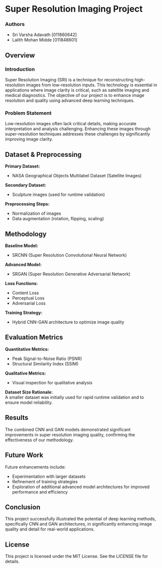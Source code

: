 # Super Resolution Imaging Project

### Authors
- Sri Varsha Adavath [011860642]
- Lalith Mohan Midde [011848601]

## Overview

### Introduction
Super Resolution Imaging (SRI) is a technique for reconstructing high-resolution images from low-resolution inputs. This technology is essential in applications where image clarity is critical, such as satellite imaging and medical diagnostics. The objective of our project is to enhance image resolution and quality using advanced deep learning techniques.

### Problem Statement
Low-resolution images often lack critical details, making accurate interpretation and analysis challenging. Enhancing these images through super-resolution techniques addresses these challenges by significantly improving image clarity.


## Dataset & Preprocessing

**Primary Dataset:**  
- NASA Geographical Objects Multilabel Dataset (Satellite Images)

**Secondary Dataset:**  
- Sculpture images (used for runtime validation)

**Preprocessing Steps:**
- Normalization of images
- Data augmentation (rotation, flipping, scaling)


## Methodology

**Baseline Model:**
- SRCNN (Super Resolution Convolutional Neural Network)

**Advanced Model:**
- SRGAN (Super Resolution Generative Adversarial Network)

**Loss Functions:**
- Content Loss
- Perceptual Loss
- Adversarial Loss

**Training Strategy:**
- Hybrid CNN-GAN architecture to optimize image quality

## Evaluation Metrics

**Quantitative Metrics:**
- Peak Signal-to-Noise Ratio (PSNR)
- Structural Similarity Index (SSIM)

**Qualitative Metrics:**
- Visual inspection for qualitative analysis

**Dataset Size Rationale:**  
A smaller dataset was initially used for rapid runtime validation and to ensure model reliability.



## Results
The combined CNN and GAN models demonstrated significant improvements in super resolution imaging quality, confirming the effectiveness of our methodology.



## Future Work
Future enhancements include:
- Experimentation with larger datasets
- Refinement of training strategies
- Exploration of additional advanced model architectures for improved performance and efficiency



## Conclusion
This project successfully illustrated the potential of deep learning methods, specifically CNN and GAN architectures, in significantly enhancing image quality and detail for real-world applications.

## License
This project is licensed under the MIT License. See the LICENSE file for details.
